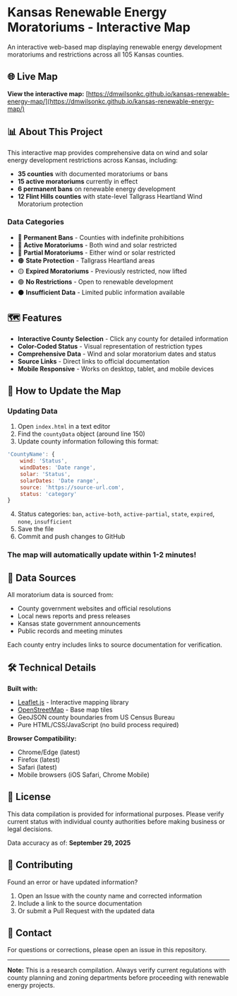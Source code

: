 # Kansas Renewable Energy Moratoriums - Interactive Map

An interactive web-based map displaying renewable energy development moratoriums and restrictions across all 105 Kansas counties.

## 🌐 Live Map

**View the interactive map:** [https://dmwilsonkc.github.io/kansas-renewable-energy-map/](https://dmwilsonkc.github.io/kansas-renewable-energy-map/)

## 📊 About This Project

This interactive map provides comprehensive data on wind and solar energy development restrictions across Kansas, including:

- **35 counties** with documented moratoriums or bans
- **15 active moratoriums** currently in effect
- **6 permanent bans** on renewable energy development
- **12 Flint Hills counties** with state-level Tallgrass Heartland Wind Moratorium protection

### Data Categories

- 🔴 **Permanent Bans** - Counties with indefinite prohibitions
- 🔴 **Active Moratoriums** - Both wind and solar restricted
- 🔴 **Partial Moratoriums** - Either wind or solar restricted
- 🟠 **State Protection** - Tallgrass Heartland areas
- 🟡 **Expired Moratoriums** - Previously restricted, now lifted
- 🟢 **No Restrictions** - Open to renewable development
- ⚫ **Insufficient Data** - Limited public information available

## 🗺️ Features

- **Interactive County Selection** - Click any county for detailed information
- **Color-Coded Status** - Visual representation of restriction types
- **Comprehensive Data** - Wind and solar moratorium dates and status
- **Source Links** - Direct links to official documentation
- **Mobile Responsive** - Works on desktop, tablet, and mobile devices

## 🔄 How to Update the Map

### Updating Data

1. Open `index.html` in a text editor
2. Find the `countyData` object (around line 150)
3. Update county information following this format:

```javascript
'CountyName': { 
    wind: 'Status', 
    windDates: 'Date range', 
    solar: 'Status', 
    solarDates: 'Date range', 
    source: 'https://source-url.com', 
    status: 'category' 
}
```

4. Status categories: `ban`, `active-both`, `active-partial`, `state`, `expired`, `none`, `insufficient`
5. Save the file
6. Commit and push changes to GitHub

### The map will automatically update within 1-2 minutes!

## 📝 Data Sources

All moratorium data is sourced from:
- County government websites and official resolutions
- Local news reports and press releases
- Kansas state government announcements
- Public records and meeting minutes

Each county entry includes links to source documentation for verification.

## 🛠️ Technical Details

**Built with:**
- [Leaflet.js](https://leafletjs.com/) - Interactive mapping library
- [OpenStreetMap](https://www.openstreetmap.org/) - Base map tiles
- GeoJSON county boundaries from US Census Bureau
- Pure HTML/CSS/JavaScript (no build process required)

**Browser Compatibility:**
- Chrome/Edge (latest)
- Firefox (latest)
- Safari (latest)
- Mobile browsers (iOS Safari, Chrome Mobile)

## 📄 License

This data compilation is provided for informational purposes. Please verify current status with individual county authorities before making business or legal decisions.

Data accuracy as of: **September 29, 2025**

## 🤝 Contributing

Found an error or have updated information? 

1. Open an Issue with the county name and corrected information
2. Include a link to the source documentation
3. Or submit a Pull Request with the updated data

## 📧 Contact

For questions or corrections, please open an issue in this repository.

---

**Note:** This is a research compilation. Always verify current regulations with county planning and zoning departments before proceeding with renewable energy projects.

